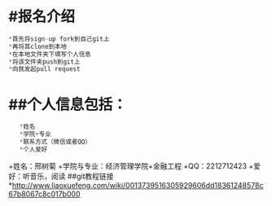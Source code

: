 #报名介绍
============
```js
*首先将sign-up fork到自己git上
*再将其clone到本地
*在本地文件夹下填写个人信息
*将该文件夹push到git上
*向我发起pull request
```
##个人信息包括：
=========
```js
   *姓名
   *学院+专业
   *联系方式（微信或者QQ）
   *个人爱好
```

+姓名：邢树菊
+学院与专业：经济管理学院+金融工程
+QQ：2212712423
+爱好：听音乐，阅读
##git教程链接
*http://www.liaoxuefeng.com/wiki/0013739516305929606dd18361248578c67b8067c8c017b000
